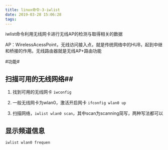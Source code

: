 ```yaml
---
title: linux命令-3-iwlist
date: 2019-03-28 15:06:28
tags:
---
```


iwlist命令利用无线网卡进行无线AP的检测与取得相关的数据

AP：WirelessAcessPoint，无线访问接入点，就是传统网络中的HUB，起到中继和桥接的作用。无线路由器就是无线AP+路由功能

#功能#


## 扫描可用的无线网络## 

1. 找到可用的无线网卡 `iwconfig`

2. 一般无线网卡为wlan0，激活开启网卡 `ifconfig wlan0 up`

3. 扫描网络，`iwlist wlan0 scan`，其中scan为scanning简写，两种写法都可以


## 显示频道信息 ##

`iwlist wlan0 frequen`